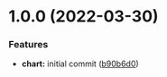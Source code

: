 # 1.0.0 (2022-03-30)


### Features

* **chart:** initial commit ([b90b6d0](https://github.com/kevin-benton/release-testing/commit/b90b6d0353335a893b245c786d94e969ee8836d4))
